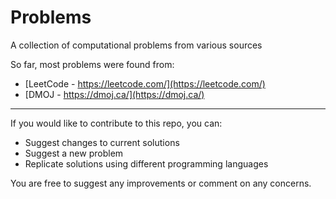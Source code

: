 # Problems
A collection of computational problems from various sources

So far, most problems were found from:

  * [LeetCode - https://leetcode.com/](https://leetcode.com/)
  * [DMOJ - https://dmoj.ca/](https://dmoj.ca/)

---

 If you would like to contribute to this repo, you can:

  * Suggest changes to current solutions
  * Suggest a new problem
  * Replicate solutions using different programming languages

You are free to suggest any improvements or comment on any concerns.
